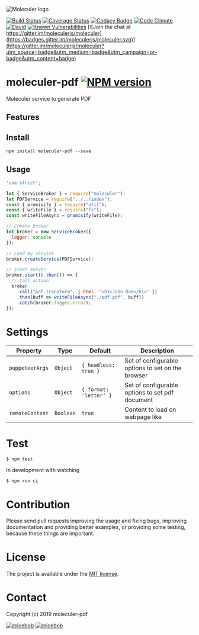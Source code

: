 ![Moleculer logo](http://moleculer.services/images/banner.png)

[![Build Status](https://travis-ci.org/olivmonnier/moleculer-pdf.svg?branch=master)](https://travis-ci.org/olivmonnier/moleculer-pdf)
[![Coverage Status](https://coveralls.io/repos/github/olivmonnier/moleculer-pdf/badge.svg?branch=master)](https://coveralls.io/github/olivmonnier/moleculer-pdf?branch=master)
[![Codacy Badge](https://api.codacy.com/project/badge/Grade/<----hash----->)](https://www.codacy.com/app/<---username---->/moleculer-pdf?utm_source=github.com&amp;utm_medium=referral&amp;utm_content=olivmonnier/moleculer-pdf&amp;utm_campaign=Badge_Grade)
[![Code Climate](https://codeclimate.com/github/olivmonnier/moleculer-pdf/badges/gpa.svg)](https://codeclimate.com/github/olivmonnier/moleculer-pdf)
[![David](https://img.shields.io/david/olivmonnier/moleculer-pdf.svg)](https://david-dm.org/olivmonnier/moleculer-pdf)
[![Known Vulnerabilities](https://snyk.io/test/github/olivmonnier/moleculer-pdf/badge.svg)](https://snyk.io/test/github/olivmonnier/moleculer-pdf)
[![Join the chat at https://gitter.im/moleculerjs/moleculer](https://badges.gitter.im/moleculerjs/moleculer.svg)](https://gitter.im/moleculerjs/moleculer?utm_source=badge&utm_medium=badge&utm_campaign=pr-badge&utm_content=badge)

# moleculer-pdf [![NPM version](https://img.shields.io/npm/v/moleculer-pdf.svg)](https://www.npmjs.com/package/moleculer-pdf)

Moleculer service to generate PDF

## Features

## Install
```
npm install moleculer-pdf --save
```

## Usage

```js
'use strict';

let { ServiceBroker } = require("moleculer");
let PDFService = require("../../index");
const { promisify } = require("util");
const { writeFile } = require("fs");
const writeFileAsync = promisify(writeFile);

// Create broker
let broker = new ServiceBroker({
  logger: console
});

// Load my service
broker.createService(PDFService);

// Start server
broker.start().then(() => {
  // Call action
  broker
    .call("pdf.transform", { html: "<h1>John Doe</h1>" })
    .then(buff => writeFileAsync("./pdf.pdf", buff))
    .catch(broker.logger.error);
});
```

# Settings

| Property        | Type      | Default                | Description |
| --------------- | --------- | ---------------------- | ----------- |
| `puppeteerArgs` | `Object`  | `{ headless: true }`   | Set of configurable options to set on the browser |
| `options`       | `Object`  | `{ format: 'letter' }` | Set of configurable options to set pdf document   |
| `remoteContent` | `Boolean` | `true`                 | Content to load on webpage like                   |

# Test
```
$ npm test
```

In development with watching

```
$ npm run ci
```

# Contribution
Please send pull requests improving the usage and fixing bugs, improving documentation and providing better examples, or providing some testing, because these things are important.

# License
The project is available under the [MIT license](https://tldrlegal.com/license/mit-license).

# Contact
Copyright (c) 2019 moleculer-pdf

[![@icebob](https://img.shields.io/badge/github-moleculerjs-green.svg)](https://github.com/moleculerjs) [![@icebob](https://img.shields.io/badge/twitter-Icebobcsi-blue.svg)](https://twitter.com/Icebobcsi)